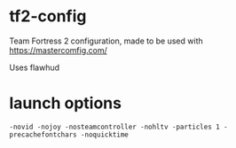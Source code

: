 # tf2-config
Team Fortress 2 configuration, made to be used with https://mastercomfig.com/

Uses flawhud

# launch options
```
-novid -nojoy -nosteamcontroller -nohltv -particles 1 -precachefontchars -noquicktime
```
